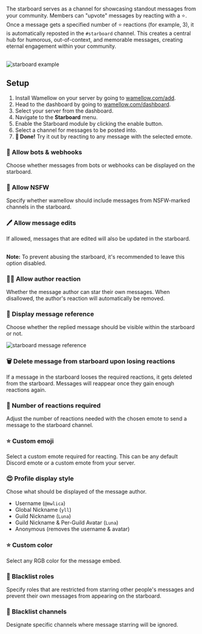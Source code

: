 The starboard serves as a channel for showcasing standout messages from your community. Members can "upvote" messages by reacting with a ⭐. Once a message gets a specified number of ⭐ reactions (for example, 3), it is automatically reposted in the `#starboard` channel. This creates a central hub for humorous, out-of-context, and memorable messages, creating eternal engagement within your community.
<br />
<br />

![starboard example](/docs-assets/starboard.webp?fullwidth=true)

## Setup
1. Install Wamellow on your server by going to [wamellow.com/add](https://wamellow.com/add).
2. Head to the dashboard by going to [wamellow.com/dashboard](https://wamellow.com/dashboard?to=starboard).
3. Select your server from the dashboard.
4. Navigate to the **Starboard** menu.
5. Enable the Starboard module by clicking the enable button.
6. Select a channel for messages to be posted into.
7. **🎉 Done!** Try it out by reacting to any message with the selected emote.

### 🤖 Allow bots & webhooks
Choose whether messages from bots or webhooks can be displayed on the starboard.

### 🔞 Allow NSFW
Specify whether wamellow should include messages from NSFW-marked channels in the starboard.

### 🖊️ Allow message edits
If allowed, messages that are edited will also be updated in the starboard.
<br />
<br />

**Note:** To prevent abusing the starboard, it's recommended to leave this option disabled.

### 🧑‍🦰 Allow author reaction
Whether the message author can star their own messages. When disallowed, the author's reaction will automatically be removed.

### 📝 Display message reference
Choose whether the replied message should be visible within the starboard or not.

![starboard message reference](/docs-assets/starboard-message-reference.webp)

### 🗑️ Delete message from starboard upon losing reactions
If a message in the starboard looses the required reactions, it gets deleted from the starboard. Messages will reappear once they gain enough reactions again.

### 🔢 Number of reactions required
Adjust the number of reactions needed with the chosen emote to send a message to the starboard channel.

### ⭐ Custom emoji
Select a custom emote required for reacting. This can be any default Discord emote or a custom emote from your server.

### 😍 Profile display style
Chose what should be displayed of the message author.
- Username (`@mwlica`)
- Global Nickname (`yll`)
- Guild Nickname (`Luna`)
- Guild Nickname & Per-Guild Avatar (`Luna`)
- Anonymous (removes the username & avatar)

### ⭐ Custom color
Select any RGB color for the message embed.

### 🤚 Blacklist roles
Specify roles that are restricted from starring other people's messages and prevent their own messages from appearing on the starboard.

### 🤚 Blacklist channels
Designate specific channels where message starring will be ignored.

